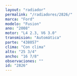 ```yaml
---
layout: "radiador"
permalink: "/radiadores/2826/"
marca: "Ford"
modelo: "Fusion"
ano: "2008"
motor: "L4 2.3, V6 3.0"
transmision: "Automática"
parte: "438057"
clima: "Con clima"
alto: "25 3/4"
ancho: "16 7/8"
observaciones: ""
id: "2826"
---
```


